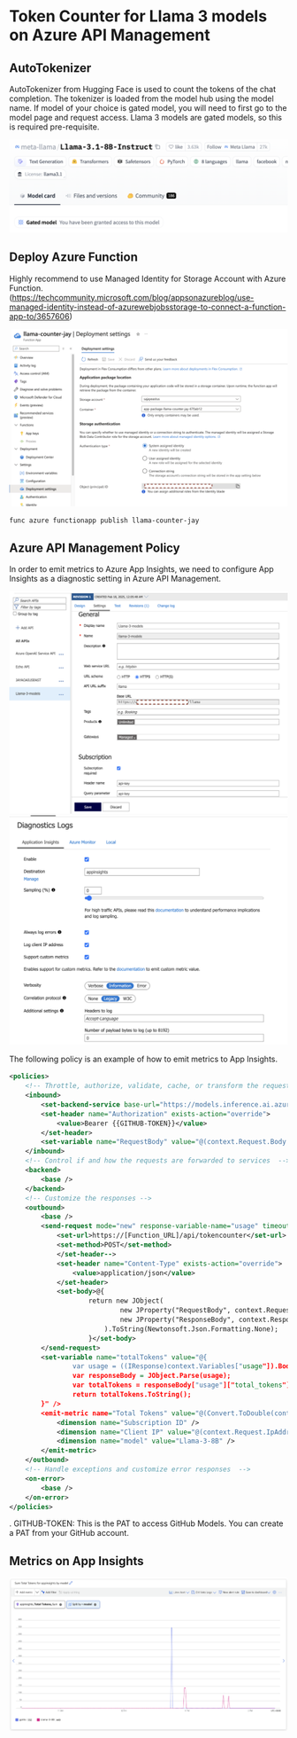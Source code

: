 # Token Counter for Llama 3 models on Azure API Management

## AutoTokenizer

AutoTokenizer from Hugging Face is used to count the tokens of the chat completion. The tokenizer is loaded from the model hub using the model name. If model of your choice is gated model, you will need to first go to the model page and request access. Llama 3 models are gated models, so this is required pre-requisite.

![Hugging Face Gated Models](images/gated.png "Gated Models")

## Deploy Azure Function

Highly recommend to use Managed Identity for Storage Account with Azure Function. (https://techcommunity.microsoft.com/blog/appsonazureblog/use-managed-identity-instead-of-azurewebjobsstorage-to-connect-a-function-app-to/3657606)

![Managed Identity](images/mi-sa.png "Managed Identity")

```bash
func azure functionapp publish llama-counter-jay
```


## Azure API Management Policy

In order to emit metrics to Azure App Insights, we need to configure App Insights as a diagnostic setting in Azure API Management. 

![App Insights](images/apim-1.png "App Insights")
![App Insights](images/apim-2.png "App Insights")


The following policy is an example of how to emit metrics to App Insights.

```xml
<policies>
    <!-- Throttle, authorize, validate, cache, or transform the requests -->
    <inbound>
        <set-backend-service base-url="https://models.inference.ai.azure.com" />
        <set-header name="Authorization" exists-action="override">
            <value>Bearer {{GITHUB-TOKEN}}</value>
        </set-header>
        <set-variable name="RequestBody" value="@(context.Request.Body.As<string>(preserveContent: true))" />
    </inbound>
    <!-- Control if and how the requests are forwarded to services  -->
    <backend>
        <base />
    </backend>
    <!-- Customize the responses -->
    <outbound>
        <base />
        <send-request mode="new" response-variable-name="usage" timeout="20" ignore-error="true">
            <set-url>https://[Function_URL]/api/tokencounter</set-url>
            <set-method>POST</set-method>
            </set-header-->
            <set-header name="Content-Type" exists-action="override">
                <value>application/json</value>
            </set-header>
            <set-body>@{
                    return new JObject(
                            new JProperty("RequestBody", context.Request.Body.As<string>(preserveContent: true)),
                            new JProperty("ResponseBody", context.Response.Body.As<string>(preserveContent: true))
                        ).ToString(Newtonsoft.Json.Formatting.None);
                    }</set-body>
        </send-request>
        <set-variable name="totalTokens" value="@{
                var usage = ((IResponse)context.Variables["usage"]).Body.As<JObject>(preserveContent: true).ToString();
                var responseBody = JObject.Parse(usage);
                var totalTokens = responseBody["usage"]["total_tokens"].ToObject<string>();
                return totalTokens.ToString();
        }" />
        <emit-metric name="Total Tokens" value="@(Convert.ToDouble(context.Variables.GetValueOrDefault<string>("totalTokens")))" namespace="apimjayaoai">
            <dimension name="Subscription ID" />
            <dimension name="Client IP" value="@(context.Request.IpAddress)" />
            <dimension name="model" value="Llama-3-8B" />
        </emit-metric>
    </outbound>
    <!-- Handle exceptions and customize error responses  -->
    <on-error>
        <base />
    </on-error>
</policies>
```

. GITHUB-TOKEN: This is the PAT to access GitHub Models. You can create a PAT from your GitHub account.

## Metrics on App Insights

![App Insights Metrics](images/metrics.png "App Insights Metrics")
